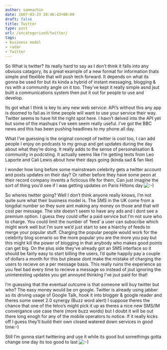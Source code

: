 ```yaml
---
author: sammachin
date: 2007-03-23 20:46:43+00:00
draft: false
title: Twitter
type: post
url: /uncategorized/twitter/
tags:
- business model
- radar
- Twitter
---
```


So What is twitter? Its really hard to say as I don’t think it falls into any obviuos catagory, its a great example of a new format for information thats simple and flexlible that will push tech forward. It depends on what its gonna be used for but its kinda a hybrid of instant messaging, blogging & rss with a community angle on it too. They’ve kept it really simple asnd jsut bulit a communications system then put it out for people to use and develop.

Its got what I think is key to any new web service: API’s without this any app is doomed to fail as in time people will want to use your service their way. Twitter seems to have hit the right spot here. I havn’t delved into the API yet but some of the mashups I’ve seen seem really useful. I’ve got the BBC news and this has been pushing headlines to my phone all day.

What I’ve guessing is the original concept of twitter is cool too, I can add people I enjoy on podcasts to my group and get updates during the day about what they’re doing. It really adds to the sense of personalisation & community in podcsting. It actually seems like I’m getting texts from Leo Laporte and Cali Lewis about how their days going (kinda sad & fan like)

I wonder how long before some mainstream celebrity gets a twitter account and posts updates on their day? Or rather before they have some peon at their record company invents a ficticous life for them, Can just imagine the sort of thing you’d see if I was getting updates on Paris Hiltons day ![:-)](http://www.geektech.co.uk/blog/wordpress/wp-includes/images/smilies/icon_smile.gif)


So wheres twitter going? Well I don’t think anyone really knows, I’m not quite sure what their business model is. The SMS in the UK come from a longdial number so they sure aint making any money on those and that will cost per message. The site doesn’t seem to have any ads and I dont see a premium option. I guess they could offer a paid service but I’m not sure who to charge. You could limit the number of ‘feed’ a user can subscribe which might work well but I’m sure we’d just start to see a hiarchy of feeds to merge your popular stuff. Charging the popular people would work for the celebrity blog scenario so the more popular you are the more you pay but this might kill the power of blogging in that anybody who makes good points can get big. On the plus side they’ve already got an SMS interface so it should be fairly easy to start billing the users, I’d quite happily pay a couple of dollars a month for this but please dont make the mistake of charging the users to recieve on a per message basis. This really ruins the experience as you feel bad every time to recieve a message so instead of jsut ignoring the uninteresting updates you get annoyed thinking I’ve jsut paid for that!

I’m guessing that the eventual outcome is that someone will buy twitter but who? The easy money would be on google. Twitter is already using jabber so its driving usage of Google Talk, hook it into blogger & google reader and theres some sweet 2.0 synergy (Buzz word alert) I suppose theres the chance that one of the telco’s might pick it up as theres a nice new SMS/IM convergance use case there (more buzz words) but I doubt it will be out there long enogh for any of the mobile operators to notice. If it really kicks off I guess they’ll build their own closed watered down services in good time:-)

Still I’m gonna start twittering and use it while its good but somethings gotta change one day its too good to last ![:-)](http://www.geektech.co.uk/blog/wordpress/wp-includes/images/smilies/icon_smile.gif)

